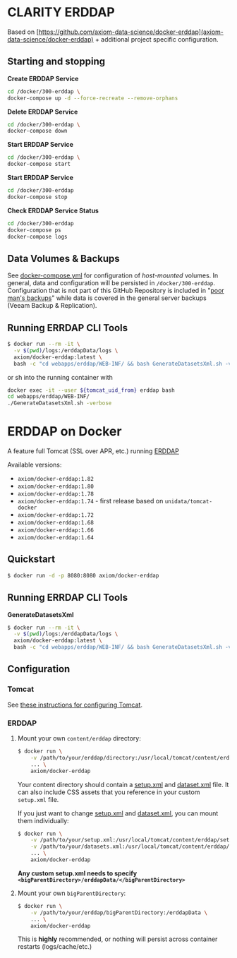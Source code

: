 # CLARITY ERDDAP

Based on [https://github.com/axiom-data-science/docker-erddap](axiom-data-science/docker-erddap) + additional project specific configuration.

## Starting and stopping

**Create ERDDAP Service**

```bash
cd /docker/300-erddap \
docker-compose up -d --force-recreate --remove-orphans
```

**Delete ERDDAP Service**
```bash
cd /docker/300-erddap \
docker-compose down
```
**Start ERDDAP Service**
```bash
cd /docker/300-erddap \
docker-compose start
```

**Start ERDDAP Service**
```bash
cd /docker/300-erddap
docker-compose stop  
```  

**Check ERDDAP Service Status**
```bash
cd /docker/300-erddap 
docker-compose ps 
docker-compose logs   
``` 

## Data Volumes & Backups

See [docker-compose.yml](https://github.com/clarity-h2020/docker-erddap/blob/clarity/docker-compose.yml) for configuration of *host-mounted* volumes. In general, data and configuration will be persisted in `/docker/300-erddap`. Configuration that is not part of this GitHub Repository is included in "[poor man's backups](https://github.com/clarity-h2020/docker-duplicity)" while data is covered in the general server backups (Veeam Backup & Replication).

## Running ERRDAP CLI Tools 

```bash
$ docker run --rm -it \
  -v $(pwd)/logs:/erddapData/logs \
  axiom/docker-erddap:latest \
  bash -c "cd webapps/erddap/WEB-INF/ && bash GenerateDatasetsXml.sh -verbose"
```

or sh into the running container with

```bash
docker exec -it --user ${tomcat_uid_from} erddap bash
cd webapps/erddap/WEB-INF/
./GenerateDatasetsXml.sh -verbose
```

# ERDDAP on Docker

A feature full Tomcat (SSL over APR, etc.) running [ERDDAP](http://coastwatch.pfeg.noaa.gov/erddap/index.html)

Available versions:

* `axiom/docker-erddap:1.82`
* `axiom/docker-erddap:1.80`
* `axiom/docker-erddap:1.78`
* `axiom/docker-erddap:1.74` - first release based on `unidata/tomcat-docker`
* `axiom/docker-erddap:1.72`
* `axiom/docker-erddap:1.68`
* `axiom/docker-erddap:1.66`
* `axiom/docker-erddap:1.64`

## Quickstart

```bash
$ docker run -d -p 8080:8080 axiom/docker-erddap
```

## Running ERRDAP CLI Tools

**GenerateDatasetsXml**

```bash
$ docker run --rm -it \
  -v $(pwd)/logs:/erddapData/logs \
  axiom/docker-erddap:latest \
  bash -c "cd webapps/erddap/WEB-INF/ && bash GenerateDatasetsXml.sh -verbose"
```


## Configuration

### Tomcat

See [these instructions for configuring Tomcat](https://github.com/unidata/tomcat-docker).


### ERDDAP

1.  Mount your own `content/erddap` directory:

    ```bash
    $ docker run \
        -v /path/to/your/erddap/directory:/usr/local/tomcat/content/erddap \
        ... \
        axiom/docker-erddap
    ```

    Your content directory should contain a [setup.xml](http://coastwatch.pfeg.noaa.gov/erddap/download/setup.html#setup.xml) and [dataset.xml](http://coastwatch.pfeg.noaa.gov/erddap/download/setupDatasetsXml.html) file. It can also include CSS assets that you reference in your custom `setup.xml` file. 

    If you just want to change [setup.xml](http://coastwatch.pfeg.noaa.gov/erddap/download/setup.html#setup.xml) and [dataset.xml](http://coastwatch.pfeg.noaa.gov/erddap/download/setupDatasetsXml.html), you can mount them individually:

    ```bash
    $ docker run \
        -v /path/to/your/setup.xml:/usr/local/tomcat/content/erddap/setup.xml \
        -v /path/to/your/datasets.xml:/usr/local/tomcat/content/erddap/datasets.xml \
        ... \
        axiom/docker-erddap
    ```

    **Any custom setup.xml needs to specify `<bigParentDirectory>/erddapData/</bigParentDirectory>`**


2.  Mount your own `bigParentDirectory`:

    ```bash
    $ docker run \
        -v /path/to/your/erddap/bigParentDirectory:/erddapData \
        ... \
        axiom/docker-erddap
    ```

    This is **highly** recommended, or nothing will persist across container restarts (logs/cache/etc.)
